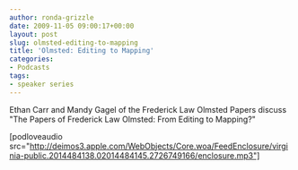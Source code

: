 ```yaml
---
author: ronda-grizzle
date: 2009-11-05 09:00:17+00:00
layout: post
slug: olmsted-editing-to-mapping
title: 'Olmsted: Editing to Mapping'
categories:
- Podcasts
tags:
- speaker series
---
```


Ethan Carr and Mandy Gagel of the Frederick Law Olmsted Papers discuss "The Papers of Frederick Law Olmsted: From Editing to Mapping?"

[podloveaudio src="http://deimos3.apple.com/WebObjects/Core.woa/FeedEnclosure/virginia-public.2014484138.02014484145.2726749166/enclosure.mp3"]
